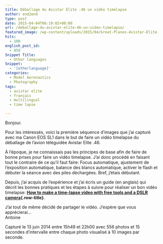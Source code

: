 ```yaml
---
title: Déballage du Avistar Elite .46 un vidéo timelapse
author: end2end
type: post
date: 2015-04-04T06:19:02+00:00
url: /deballage-du-avistar-elite-46-un-video-timelapse/
featured_image: /wp-content/uploads/2015/04/Great-Planes-Avistar-Elite-Unboxing-featured-image-672x378.jpg
hits:
  - 100
english_post_id:
  - 858
Snippet Title:
  - Other languages
Snippet:
  - '[otherlanguage]'
categories:
  - Model Aeronautics
  - Photography
tags:
  - avistar elite
  - français
  - multilingual
  - time lapse

---
```

Bonjour.

Pour les intéressés, voici la première séquence d&#8217;images que j&#8217;ai capturé avec ma Canon EOS SL1 dans le but de faire un vidéo timelapse du déballage de l&#8217;avion téléguidée Avistar Elite .46.<!--more-->

À l&#8217;époque, je ne connaissais pas les principes de base afin de faire de bonne prises pour faire un vidéo timelapse. J&#8217;ai donc procédé en faisant tout le contraire de ce qu&#8217;il faut faire: Focus automatique, ajustement de l&#8217;exposition automatique, balance des blancs automatique, activer le flash et débuter la séance avec des piles déchargées. Bref, j&#8217;étais débutant.

Depuis, j&#8217;ai acquis de l&#8217;expérience et j&#8217;ai écris un guide (en anglais) qui décrit les bonnes pratiques et les étapes à suivre pour réaliser un bon vidéo timelapse: **[How to make a time-lapse video with free tools and a DSLR camera][1]{.row-title}**.

J&#8217;ai tout de même décidé de partager le vidéo. J&#8217;espère que vous apprécierai&#8230;  
Antoine

Capturé le 13 juin 2014 entre 15h49 et 22h00 avec 556 photos et 15 secondes d&#8217;intervalle entre chaque photo visualisé à 10 images par seconde.

 [1]: /how-to-make-a-time-lapse-video-with-free-tools-and-a-dslr-camera/ "How to make a time-lapse video with free tools and a DSLR camera"